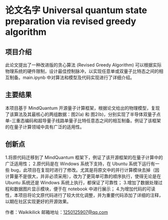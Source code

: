 # 论文名字 Universal quantum state preparation via revised greedy algorithm

## 项目介绍

此论文提出了一种改进版的贪心算法 (Revised Greedy Algorithm) 可以根据实际物理系统的硬件限制，设计最佳控制脉冲，以实现任意单或双量子比特态之间的相互制备。main.ipynb 中对算法和模型及代码实现进行了详细介绍。

## 主要结果

本项目基于 MindQuantum 开源量子计算框架，根据论文给出的物理模型，复现了该算法及其最核心的两组数据：图2(a) 和 图2(b)，分别实现了半导体双量子点单-三重态编码和超导量子线路单量子比特任意态之间的相互制备。例证了该框架的在量子计算领域中具有广泛的适用性。


## 创新点

1.将原代码迁移到了 MindQuantum 框架下，例证了该开源框架的在量子计算中的广泛适用性；
2.原代码是在 Windows 系统下支持，在 Ubuntu 系统下运行有一些 bug，此项目在复现时进行了修改。尤其是将原文中的并行计算模块去掉（因计算量不是很大，并非必须采用），改为了更简单可靠的顺序执行，使得无论是在 Ubuntu 系统还是 Windows 系统上执行，都保证了可靠性；
3.增加了数据处理过程和数据图片显示模块，便于在 notebook 中进行展示；
4.为增加代码的可读性，本项目将论文原代码进行了较大优化调整，并为重要代码添加了详细的注释，以期在社区实现更好的开源效果。

作者：Waikikilick
邮箱地址：1250125907@qq.com